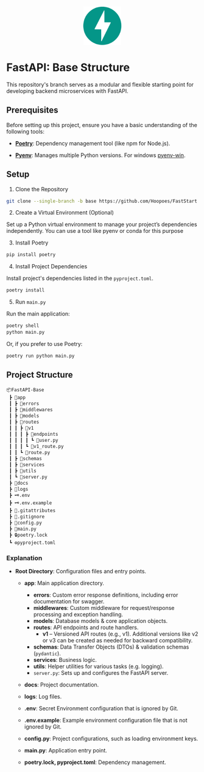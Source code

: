 <p align="center" width="100%">
  <img src="docs/fastapi.svg" alt="fastapi-logo" width="100">
</p>

# FastAPI: Base Structure

This repository's branch serves as a modular and flexible starting point for developing backend microservices with FastAPI.

## Prerequisites

Before setting up this project, ensure you have a basic understanding of the following tools:

- **[Poetry](https://python-poetry.org)**: Dependency management tool (like npm for Node.js).

- **[Pyenv](https://github.com/pyenv/pyenv)**: Manages multiple Python versions. For windows [pyenv-win](https://github.com/pyenv-win/pyenv-win).


## Setup

1. Clone the Repository

```bash
git clone --single-branch -b base https://github.com/Hoopoes/FastStart.git
```

2. Create a Virtual Environment (Optional)

Set up a Python virtual environment to manage your project’s dependencies independently. You can use a tool like pyenv or conda for this purpose

3. Install Poetry

```bash
pip install poetry
```

4. Install Project Dependencies

Install project's dependencies listed in the `pyproject.toml`.

```bash
poetry install
```

5. Run `main.py`

Run the main application:

```bash
poetry shell
python main.py
```

Or, if you prefer to use Poetry:

```bash
poetry run python main.py
```


## Project Structure

```
📦FastAPI-Base
 ┣ 📂app
 ┃ ┣ 📂errors
 ┃ ┣ 📂middlewares
 ┃ ┣ 📂models
 ┃ ┣ 📂routes
 ┃ ┃ ┣ 📂v1
 ┃ ┃ ┃ ┣ 📂endpoints
 ┃ ┃ ┃ ┃ ┗ 🐍user.py
 ┃ ┃ ┃ ┗ 🐍v1_route.py
 ┃ ┃ ┗ 🐍route.py
 ┃ ┣ 📂schemas
 ┃ ┣ 📂services
 ┃ ┣ 📂utils
 ┃ ┗ 🐍server.py
 ┣ 📂docs
 ┣ 📂logs
 ┣ 🗝️.env
 ┣ 🗝️.env.example
 ┣ 📜.gitattributes
 ┣ 📜.gitignore
 ┣ 🐍config.py
 ┣ 🐍main.py
 ┣ 🔒poetry.lock
 ┗ ⚙️pyproject.toml
```

### Explanation

- **Root Directory**: Configuration files and entry points.
  
  - **app**: Main application directory.
    - **errors**: Custom error response definitions, including error documentation for swagger.
    - **middlewares**: Custom middleware for request/response processing and exception handling.
    - **models**: Database models & core application objects.
    - **routes**: API endpoints and route handlers.
      - **v1** – Versioned API routes (e.g., v1). Additional versions like v2 or v3 can be created as needed for backward compatibility.
    - **schemas**: Data Transfer Objects (DTOs) & validation schemas (`pydantic`).
    - **services**: Business logic.
    - **utils**: Helper utilities for various tasks (e.g. logging).
    - `server.py`: Sets up and configures the FastAPI server.

  - **docs**: Project documentation.

  - **logs**: Log files.

  - **.env**: Secret Environment configuration that is ignored by Git.

  - **.env.example**: Example environment configuration file that is not ignored by Git.

  - **config.py**: Project configurations, such as loading environment keys.

  - **main.py**: Application entry point.

  - **poetry.lock, pyproject.toml**: Dependency management.